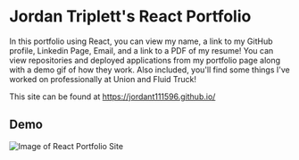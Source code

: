 # Jordan Triplett's React Portfolio
In this portfolio using React, you can view my name, a link to my GitHub profile, Linkedin Page, Email, and a link to a PDF of my resume! You can view repositories and deployed applications from my portfolio page along with a demo gif of how they work. Also included, you'll find some things I've worked on professionally at Union and Fluid Truck!

This site can be found at https://jordant111596.github.io/

## Demo

![Image of React Portfolio Site](src/Assets/Images/Deployed-About-Me.gif?raw=true "Image of the Deployed React Portfolio")